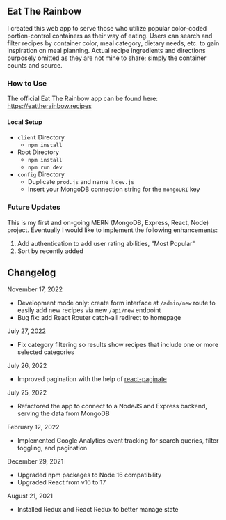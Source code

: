 ## Eat The Rainbow

I created this web app to serve those who utilize popular color-coded portion-control containers as their way of eating. Users can search and filter recipes by container color, meal category, dietary needs, etc. to gain inspiration on meal planning. Actual recipe ingredients and directions purposely omitted as they are not mine to share; simply the container counts and source.

### How to Use

The official Eat The Rainbow app can be found here: https://eattherainbow.recipes

#### Local Setup

-   `client` Directory
    -   `npm install`
-   Root Directory
    -   `npm install`
    -   `npm run dev`
-   `config` Directory
    -   Duplicate `prod.js` and name it `dev.js`
    -   Insert your MongoDB connection string for the `mongoURI` key

### Future Updates

This is my first and on-going MERN (MongoDB, Express, React, Node) project. Eventually I would like to implement the following enhancements:

1. Add authentication to add user rating abilities, "Most Popular"
2. Sort by recently added

## Changelog

November 17, 2022

-   Development mode only: create form interface at `/admin/new` route to easily add new recipes via new `/api/new` endpoint
-   Bug fix: add React Router catch-all redirect to homepage

July 27, 2022

-   Fix category filtering so results show recipes that include one or more selected categories

July 26, 2022

-   Improved pagination with the help of [react-paginate](https://www.npmjs.com/package/react-paginate)

July 25, 2022

-   Refactored the app to connect to a NodeJS and Express backend, serving the data from MongoDB

February 12, 2022

-   Implemented Google Analytics event tracking for search queries, filter toggling, and pagination

December 29, 2021

-   Upgraded npm packages to Node 16 compatibility
-   Upgraded React from v16 to 17

August 21, 2021

-   Installed Redux and React Redux to better manage state
